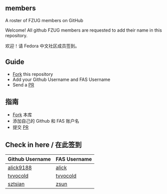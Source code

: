 members
-
A roster of FZUG members on GitHub

Welcome! All github FZUG members are requested to add their name in this repository.

欢迎！请 Fedora 中文社区成员签到。

Guide
-
* [Fork](https://github.com/FZUG/members/edit/master/README.md#fork-destination-box) this repository 
* Add your Github Username and FAS Username
* Send a [PR](https://github.com/FZUG/members/compare) 

指南
-
* [Fork](https://github.com/FZUG/members/edit/master/README.md#fork-destination-box) 本库
* 添加自己的 Github 和 FAS 账户名
* 提交 [PR](https://github.com/FZUG/members/compare) 

Check in here / 在此签到
-
Github Username | FAS Username 
---             | --- 
[alick9188](https://github.com/alick9188) | [alick](https://fedoraproject.org/wiki/User:Alick)
[tvvocold](https://github.com/tvvocold)   | [tvvocold](https://fedoraproject.org/wiki/User:Tvvocold)
[sztsian](https://github.com/sztsian)   | [zsun](https://fedoraproject.org/wiki/User:Zsun)
